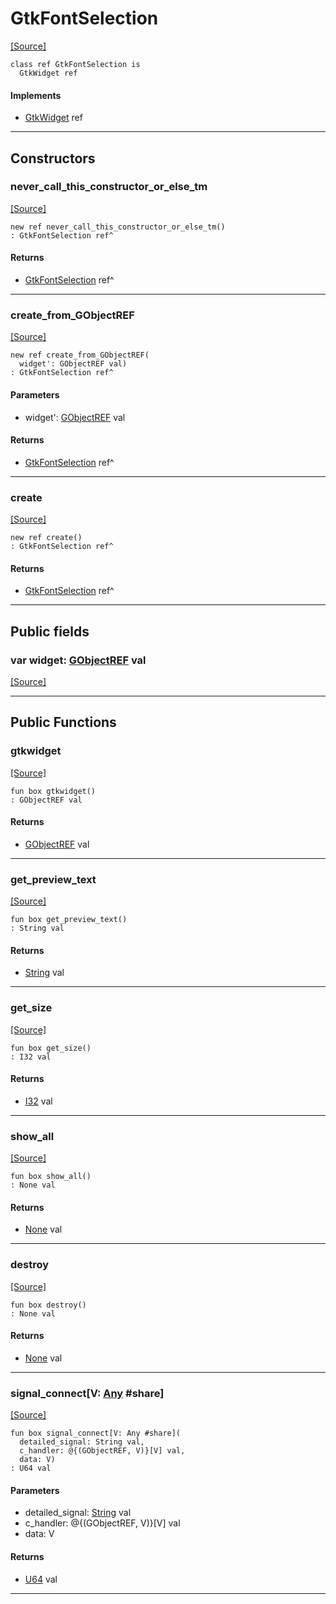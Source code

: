 # GtkFontSelection
<span class="source-link">[[Source]](src/gtk3/GtkFontSelection.md#L6)</span>
```pony
class ref GtkFontSelection is
  GtkWidget ref
```

#### Implements

* [GtkWidget](gtk3-GtkWidget.md) ref

---

## Constructors

### never_call_this_constructor_or_else_tm
<span class="source-link">[[Source]](src/gtk3/GtkFontSelection.md#L10)</span>


```pony
new ref never_call_this_constructor_or_else_tm()
: GtkFontSelection ref^
```

#### Returns

* [GtkFontSelection](gtk3-GtkFontSelection.md) ref^

---

### create_from_GObjectREF
<span class="source-link">[[Source]](src/gtk3/GtkFontSelection.md#L13)</span>


```pony
new ref create_from_GObjectREF(
  widget': GObjectREF val)
: GtkFontSelection ref^
```
#### Parameters

*   widget': [GObjectREF](gtk3-..-gobject-GObjectREF.md) val

#### Returns

* [GtkFontSelection](gtk3-GtkFontSelection.md) ref^

---

### create
<span class="source-link">[[Source]](src/gtk3/GtkFontSelection.md#L17)</span>


```pony
new ref create()
: GtkFontSelection ref^
```

#### Returns

* [GtkFontSelection](gtk3-GtkFontSelection.md) ref^

---

## Public fields

### var widget: [GObjectREF](gtk3-..-gobject-GObjectREF.md) val
<span class="source-link">[[Source]](src/gtk3/GtkFontSelection.md#L7)</span>



---

## Public Functions

### gtkwidget
<span class="source-link">[[Source]](src/gtk3/GtkFontSelection.md#L9)</span>


```pony
fun box gtkwidget()
: GObjectREF val
```

#### Returns

* [GObjectREF](gtk3-..-gobject-GObjectREF.md) val

---

### get_preview_text
<span class="source-link">[[Source]](src/gtk3/GtkFontSelection.md#L63)</span>


```pony
fun box get_preview_text()
: String val
```

#### Returns

* [String](builtin-String.md) val

---

### get_size
<span class="source-link">[[Source]](src/gtk3/GtkFontSelection.md#L68)</span>


```pony
fun box get_size()
: I32 val
```

#### Returns

* [I32](builtin-I32.md) val

---

### show_all
<span class="source-link">[[Source]](src/gtk3/GtkWidget.md#L4)</span>


```pony
fun box show_all()
: None val
```

#### Returns

* [None](builtin-None.md) val

---

### destroy
<span class="source-link">[[Source]](src/gtk3/GtkWidget.md#L10)</span>


```pony
fun box destroy()
: None val
```

#### Returns

* [None](builtin-None.md) val

---

### signal_connect\[V: [Any](builtin-Any.md) #share\]
<span class="source-link">[[Source]](src/gtk3/GtkWidget.md#L13)</span>


```pony
fun box signal_connect[V: Any #share](
  detailed_signal: String val,
  c_handler: @{(GObjectREF, V)}[V] val,
  data: V)
: U64 val
```
#### Parameters

*   detailed_signal: [String](builtin-String.md) val
*   c_handler: @{(GObjectREF, V)}[V] val
*   data: V

#### Returns

* [U64](builtin-U64.md) val

---

